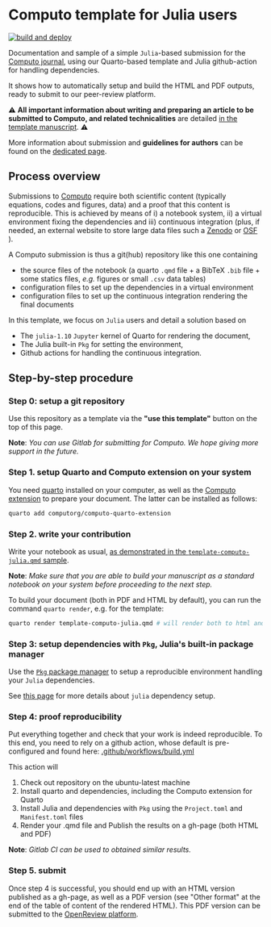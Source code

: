 
# Computo template for Julia users

[![build and deploy](https://github.com/computorg/template-computo-julia/actions/workflows/build.yml/badge.svg)](https://github.com/computorg/template-computo-julia/actions/workflows/build.yml)

Documentation and sample of a simple `Julia`-based submission for the [Computo journal](https://computorg.github.io), using our Quarto-based template and Julia github-action for handling dependencies.

It shows how to automatically setup and build the HTML and PDF outputs, ready to submit to our peer-review platform.

:warning: **All important information about writing and preparing an article to be submitted to Computo, and related technicalities** are detailed [in the template manuscript](https://computo.sfds.asso.fr/template-computo-julia). :warning:

More information about submission and **guidelines for authors** can be found on the [dedicated page](https://computo.sfds.asso.fr/submit/).

## Process overview

Submissions to [Computo](https://computorg.github.io) require both scientific content (typically equations, codes and figures, data) and a proof that this content is reproducible. This is achieved by means of i) a notebook system, ii) a virtual environment fixing the dependencies and iii) continuous integration (plus, if needed, an external website to store large data files such a [Zenodo](https://zenodo.org/) or [OSF](https://osf.io/) ). 

A Computo submission is thus a git(hub) repository like this one containing 

- the source files of the notebook (a quarto `.qmd` file + a BibTeX `.bib` file + some statics files, _e.g._ figures or small `.csv` data tables)
- configuration files to set up the dependencies in a virtual environment
- configuration files to set up the continuous integration rendering the final documents

In this template, we focus on `Julia` users and detail a solution based on

- The `julia-1.10` `Jupyter` kernel of Quarto for rendering the document,
- The Julia built-in `Pkg` for setting the environment,
- Github actions for handling the continuous integration.

## Step-by-step procedure

### Step 0: setup a git repository

Use this repository as a template via the **"use this template"** button on the top of this page.

**Note**: _You can use Gitlab for submitting for Computo. We hope giving more support in the future._

### Step 1. setup Quarto and Computo extension on your system

You need [quarto](https://quarto.org/) installed on your computer, as well as the [Computo extension](https://github.com/computorg/computo-quarto-extension) to prepare your document. 
The latter can be installed as follows:

```.bash
quarto add computorg/computo-quarto-extension
```

### Step 2. write your contribution 

Write your notebook as usual, [as demonstrated in the `template-computo-julia.qmd` sample](https://computorg.github.io/template-computo-julia/).

**Note**: _Make sure that you are able to build your manuscript as a standard notebook on your system before proceeding to the next step._

To build your document (both in PDF and HTML by default), you can run the command `quarto render`, e.g. for the template:

```.bash
quarto render template-computo-julia.qmd # will render both to html and PDF
```

### Step 3: setup dependencies with `Pkg`, Julia's built-in package manager

Use the [`Pkg` package manager](https://docs.julialang.org/en/v1/stdlib/Pkg/) to setup a reproducible environment handling your `Julia` dependencies.

See [this page](https://computo.sfds.asso.fr/template-computo-julia/#handle-julia-dependencies-with-pkg) for more details about `julia` dependency setup.

### Step 4: proof reproducibility

Put everything together and check that your work is indeed reproducible. To this end, you need to rely on a github action, whose default is pre-configured and found here: [.github/workflows/build.yml](https://github.com/computorg/template-computo-R/blob/main/.github/workflows/build_n_publish.yml)

This action will

1. Check out repository on the ubuntu-latest machine
2. Install quarto and dependencies, including the Computo extension for Quarto
4. Install Julia and dependencies with `Pkg` using the `Project.toml` and `Manifest.toml` files
5. Render your .qmd file and Publish the results on a gh-page (both HTML and PDF)

**Note**: _Gitlab CI can be used to obtained similar results._

### Step 5. submit

Once step 4 is successful, you should end up with an HTML version published as a gh-page, as well as a PDF version (see "Other format" at the end of the table of content of the rendered HTML). This PDF version can be submitted to the [OpenReview platform](https://openreview.net/group?id=Computo).

